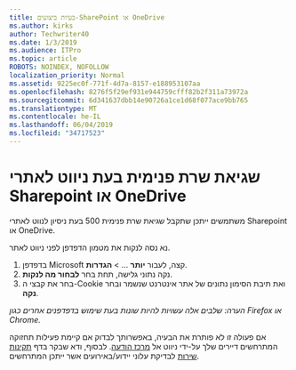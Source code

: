 ```yaml
---
title: בעיות ביצועים-SharePoint או OneDrive
ms.author: kirks
author: Techwriter40
ms.date: 1/3/2019
ms.audience: ITPro
ms.topic: article
ROBOTS: NOINDEX, NOFOLLOW
localization_priority: Normal
ms.assetid: 9225ec0f-771f-4d7a-8157-e188953107aa
ms.openlocfilehash: 8276f5f29ef931e944759cfff82b2f311a73972a
ms.sourcegitcommit: 6d341637dbb14e90726a1ce1d68f077ace9bb765
ms.translationtype: MT
ms.contentlocale: he-IL
ms.lasthandoff: 06/04/2019
ms.locfileid: "34717523"
---
```

# <a name="internal-server-error-when-navigating-to-sharepoint-or-onedrive-sites"></a>שגיאת שרת פנימית בעת ניווט לאתרי Sharepoint או OneDrive

<p><span style="mso-bidi-font-family: Calibri; mso-bidi-theme-font: minor-latin;">משתמשים ייתכן שתקבל שגיאת שרת פנימית 500 בעת ניסיון לנווט לאתרי Sharepoint או OneDrive.</span></p> <p><span style="mso-bidi-font-family: Calibri; mso-bidi-theme-font: minor-latin;">נא נסה לנקות את מטמון הדפדפן לפני ניווט לאתר.</span></p> <ol> <li><span style="mso-bidi-font-family: Calibri; mso-bidi-theme-font: minor-latin;">בדפדפן Microsoft קצה, לעבור <strong>יותר</strong> &hellip; &gt; <strong>הגדרות</strong>.</span></li> <li><span style="mso-bidi-font-family: Calibri; mso-bidi-theme-font: minor-latin;">נקה נתוני גלישה, תחת בחר <strong>לבחור מה לנקות</strong>.</span></li> <li><span style="mso-bidi-font-family: Calibri; mso-bidi-theme-font: minor-latin;">בחר את קבצי ה-Cookie ואת תיבת הסימון נתונים של אתר אינטרנט שנשמר ובחר <strong>נקה</strong>.</span></li> </ol> <p><em style="mso-bidi-font-style: normal;"><span style="mso-bidi-font-family: Calibri; mso-bidi-theme-font: minor-latin;">הערה: שלבים אלה עשויות להיות שונות בעת שימוש בדפדפנים אחרים כגון Firefox או Chrome.</span></em></p> <p><span style="mso-bidi-font-family: Calibri; mso-bidi-theme-font: minor-latin;">אם פעולה זו לא פותרת את הבעיה, באפשרותך לבדוק אם קיימת פעילות תחזוקה המתרחשים דיירים שלך על-ידי ניווט אל <a href="https://portal.office.com/adminportal/home#/MessageCenter">מרכז הודעה</a>. לבסוף, ודא שבקר בדף <a href="https://portal.office.com/adminportal/home#/servicehealth">תקינות שירות</a> לבדיקת עלוני יידוע/באירועים אשר ייתכן המתרחשים.</span></p>

